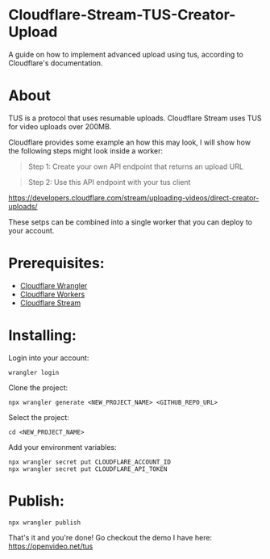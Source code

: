 # Cloudflare-Stream-TUS-Creator-Upload
A guide on how to implement advanced upload using tus, according to Cloudflare's documentation.

# About

TUS is a protocol that uses resumable uploads. Cloudflare Stream uses TUS for video uploads over 200MB.

Cloudflare provides some example an how this may look, I will show how the following steps might look inside a worker:

> Step 1: Create your own API endpoint that returns an upload URL

> Step 2: Use this API endpoint with your tus client

https://developers.cloudflare.com/stream/uploading-videos/direct-creator-uploads/

These setps can be combined into a single worker that you can deploy to your account.

# Prerequisites:

- [Cloudflare Wrangler](https://developers.cloudflare.com/workers/wrangler/install-and-update/)
- [Cloudflare Workers](https://developers.cloudflare.com/workers/)
- [Cloudflare Stream](https://developers.cloudflare.com/stream/uploading-videos/direct-creator-uploads/)

# Installing:

Login into your account:

`wrangler login`

Clone the project:

`npx wrangler generate <NEW_PROJECT_NAME> <GITHUB_REPO_URL>`

Select the project:

`cd <NEW_PROJECT_NAME>`

Add your environment variables:

```
npx wrangler secret put CLOUDFLARE_ACCOUNT_ID
npx wrangler secret put CLOUDFLARE_API_TOKEN
```

# Publish:

`npx wrangler publish`

That's it and you're done! Go checkout the demo I have here: https://openvideo.net/tus
